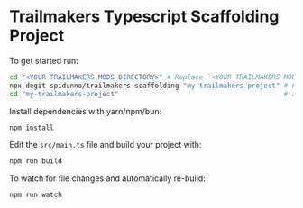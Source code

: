 # Trailmakers Typescript Scaffolding Project

To get started run:

```bash
cd "<YOUR TRAILMAKERS MODS DIRECTORY>" # Replace `<YOUR TRAILMAKERS MODS DIRECTORY>` with the actual directory to your Trailmakers mods folder.
npx degit spidunno/trailmakers-scaffolding "my-trailmakers-project" # Feel free to change `my-trailmakers-project` to your desired project name here
cd "my-trailmakers-project"                                         # and here
```

Install dependencies with yarn/npm/bun:

```bash
npm install
```

Edit the `src/main.ts` file and build your project with:

```bash
npm run build
```

To watch for file changes and automatically re-build:

```bash
npm run watch
```